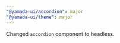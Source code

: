 ```yaml
---
"@yamada-ui/accordion": major
"@yamada-ui/theme": major
---
```


Changed `accordion` component to headless.
